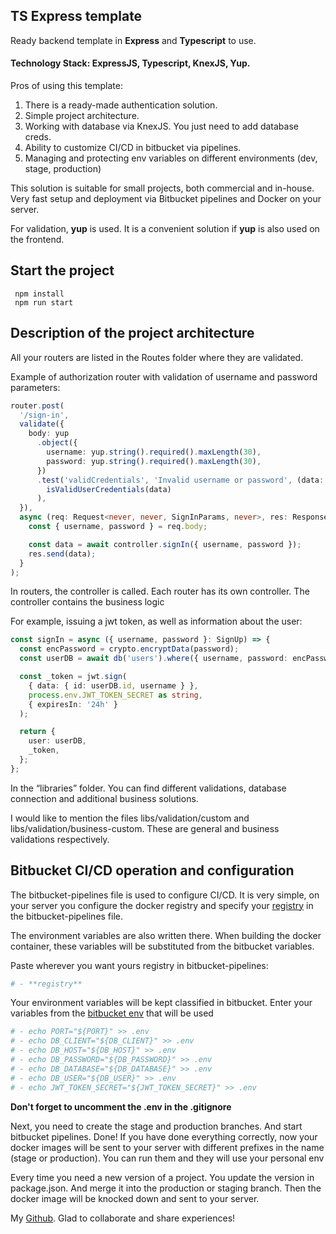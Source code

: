 ## TS Express template

Ready backend template in **Express** and **Typescript** to use.

#### Technology Stack: ExpressJS, Typescript, KnexJS, Yup.

Pros of using this template:

1. There is a ready-made authentication solution.
2. Simple project architecture.
3. Working with database via KnexJS. You just need to add database creds.
4. Ability to customize CI/CD in bitbucket via pipelines.
5. Managing and protecting env variables on different environments (dev, stage, production)

This solution is suitable for small projects, both commercial and in-house. Very fast setup and deployment via Bitbucket pipelines and Docker on your server.

For validation, **yup** is used. It is a convenient solution if **yup** is also used on the frontend.

## Start the project

```
 npm install
 npm run start
```

## Description of the project architecture

All your routers are listed in the Routes folder where they are validated.

Example of authorization router with validation of username and password parameters:

```ts
router.post(
  '/sign-in',
  validate({
    body: yup
      .object({
        username: yup.string().required().maxLength(30),
        password: yup.string().required().maxLength(30),
      })
      .test('validCredentials', 'Invalid username or password', (data: any) =>
        isValidUserCredentials(data)
      ),
  }),
  async (req: Request<never, never, SignInParams, never>, res: Response) => {
    const { username, password } = req.body;

    const data = await controller.signIn({ username, password });
    res.send(data);
  }
);
```

In routers, the controller is called. Each router has its own controller. The controller contains the business logic

For example, issuing a jwt token, as well as information about the user:

```ts
const signIn = async ({ username, password }: SignUp) => {
  const encPassword = crypto.encryptData(password);
  const userDB = await db('users').where({ username, password: encPassword }).first();

  const _token = jwt.sign(
    { data: { id: userDB.id, username } },
    process.env.JWT_TOKEN_SECRET as string,
    { expiresIn: '24h' }
  );

  return {
    user: userDB,
    _token,
  };
};
```

In the “libraries” folder. You can find different validations, database connection and additional business solutions.

I would like to mention the files libs/validation/custom and libs/validation/business-custom. These are general and business validations respectively.

## Bitbucket CI/CD operation and configuration

The bitbucket-pipelines file is used to configure CI/CD. It is very simple, on your server you configure the docker registry and specify your [registry](https://www.docker.com/blog/how-to-use-your-own-registry-2/) in the bitbucket-pipelines file.

The environment variables are also written there. When building the docker container, these variables will be substituted from the bitbucket variables.

Paste wherever you want yours registry in bitbucket-pipelines:

```yml
# - **registry**
```

Your environment variables will be kept classified in bitbucket.
Enter your variables from the [bitbucket env](https://support.atlassian.com/bitbucket-cloud/docs/variables-and-secrets/) that will be used

```yml
# - echo PORT="${PORT}" >> .env
# - echo DB_CLIENT="${DB_CLIENT}" >> .env
# - echo DB_HOST="${DB_HOST}" >> .env
# - echo DB_PASSWORD="${DB_PASSWORD}" >> .env
# - echo DB_DATABASE="${DB_DATABASE}" >> .env
# - echo DB_USER="${DB_USER}" >> .env
# - echo JWT_TOKEN_SECRET="${JWT_TOKEN_SECRET}" >> .env
```

**Don't forget to uncomment the .env in the .gitignore**

Next, you need to create the stage and production branches. And start bitbucket pipelines. Done! If you have done everything correctly, now your docker images will be sent to your server with different prefixes in the name (stage or production). You can run them and they will use your personal env

Every time you need a new version of a project. You update the version in package.json. And merge it into the production or staging branch. Then the docker image will be knocked down and sent to your server.

My [Github](https://gist.github.com/jbsulli/03df3cdce94ee97937ebda0ffef28287). Glad to collaborate and share experiences!


